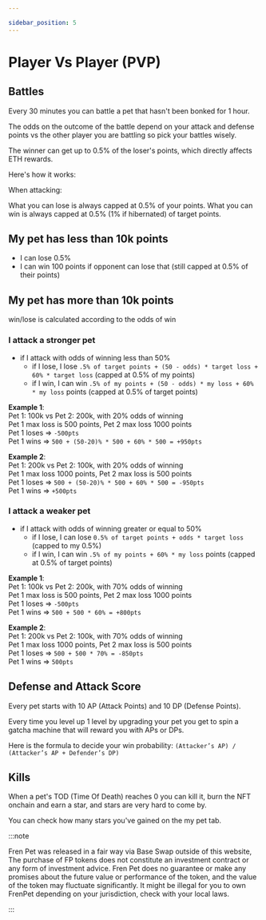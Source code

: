 ```yaml
---

sidebar_position: 5
---
```



# Player Vs Player (PVP)

## Battles

Every 30 minutes you can battle a pet that hasn't been bonked for 1 hour.

The odds on the outcome of the battle depend on your attack and defense points vs the other player you are battling so pick your battles wisely.

The winner can get up to 0.5% of the loser's points, which directly affects ETH rewards.

Here's how it works:

When attacking:

What you can lose is always capped  at 0.5% of your points.
What you can win is always capped at 0.5% (1% if hibernated) of target points.

## My pet has less than 10k points
  - I can lose 0.5%
  - I can win 100 points if opponent can lose that (still capped at 0.5% of their points)

## My pet has more than 10k points

win/lose is calculated according to the odds of win

### I attack a stronger pet 
  - if I attack with odds of winning less than 50%
    - if I lose, I lose `.5% of target points + (50 - odds) * target loss + 60% * target loss` (capped at 0.5% of my points)
    - if I win, I can win `.5% of my points + (50 - odds) * my loss + 60% * my loss` points (capped at 0.5% of target points)

**Example 1**:  
Pet 1: 100k vs Pet 2: 200k, with 20% odds of winning  
Pet 1 max loss is 500 points, Pet 2 max loss 1000 points  
Pet 1 loses => `-500pts`  
Pet 1 wins => `500 + (50-20)% * 500 + 60% * 500 = +950pts` 

**Example 2**:   
Pet 1: 200k vs Pet 2: 100k, with 20% odds of winning  
Pet 1 max loss 1000 points, Pet 2 max loss is 500 points  
Pet 1 loses => `500 + (50-20)% * 500 + 60% * 500 = -950pts`   
Pet 1 wins => `+500pts `  
    
### I attack a weaker pet

  - if I attack with odds of winning greater or equal to 50%
    - if I lose, I can lose `0.5% of target points + odds * target loss` (capped to my 0.5%)
    - if I win, I can win `.5% of my points + 60% * my loss` points (capped at 0.5% of target points)

**Example 1**:  
Pet 1: 100k vs Pet 2: 200k, with 70% odds of winning  
Pet 1 max loss is 500 points, Pet 2 max loss 1000 points  
Pet 1 loses => `-500pts`   
Pet 1 wins => `500 + 500 * 60% = +800pts`  

**Example 2**:  
Pet 1: 200k vs Pet 2: 100k, with 70% odds of winning  
Pet 1 max loss 1000 points, Pet 2 max loss is 500 points  
Pet 1 loses => `500 + 500 * 70% = -850pts`  
Pet 1 wins => `500pts`  

## Defense and Attack Score

Every pet starts with 10 AP (Attack Points) and 10 DP (Defense Points).

Every time you level up 1 level by upgrading your pet you get to spin a gatcha machine that will reward you with APs or DPs.

Here is the formula to decide your win probability: `(Attacker’s AP) / (Attacker’s AP + Defender’s DP)`

## Kills

When a pet's TOD (Time Of Death) reaches 0 you can kill it, burn the NFT onchain and earn a star, and stars are very hard to come by.

You can check how many stars you've gained on the my pet tab.

:::note

Fren Pet was released in a fair way via Base Swap outside of this website, The purchase of FP tokens does not constitute an investment contract or any form of investment advice. Fren Pet does no guarantee or make any promises about the future value or performance of the token, and the value of the token may fluctuate significantly. It might be illegal for you to own FrenPet depending on your jurisdiction, check with your local laws.

:::
